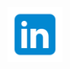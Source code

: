 
 [![LinkedIn](https://github.com/neanix/neanix/blob/main/linkedin-icon.svg)](https://www.linkedin.com/in/navid-hamedi/)

